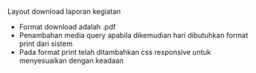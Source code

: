 Layout download laporan kegiatan
- Format download adalah .pdf
- Penambahan media query apabila dikemudian hari dibutuhkan format print dari sistem
- Pada format print telah ditambahkan css responsive untuk menyesuaikan dengan keadaan
